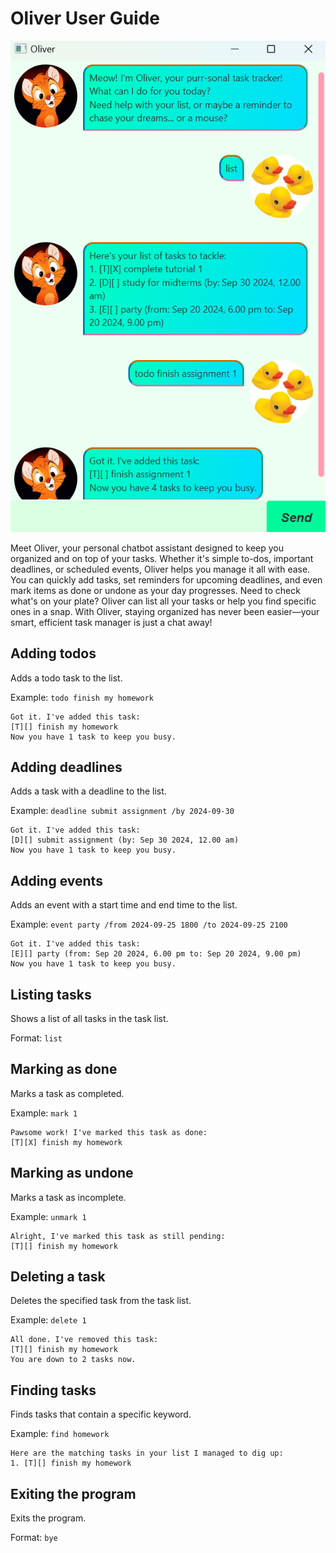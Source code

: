 # Oliver User Guide

![Oliver demo](./Ui.png)

Meet Oliver, your personal chatbot assistant designed to keep you organized and on top of your tasks. 
Whether it's simple to-dos, important deadlines, or scheduled events, Oliver helps you manage it all with ease. 
You can quickly add tasks, set reminders for upcoming deadlines, and even mark items as done or undone as your 
day progresses. Need to check what's on your plate? Oliver can list all your tasks or help you find specific ones 
in a snap. With Oliver, staying organized has never been easier—your smart, efficient task manager is just a chat away! 

## Adding todos

Adds a todo task to the list.

Example: `todo finish my homework`

```
Got it. I've added this task:
[T][] finish my homework
Now you have 1 task to keep you busy.
```

## Adding deadlines

Adds a task with a deadline to the list.

Example: `deadline submit assignment /by 2024-09-30`

```
Got it. I've added this task:
[D][] submit assignment (by: Sep 30 2024, 12.00 am)
Now you have 1 task to keep you busy.
```

## Adding events

Adds an event with a start time and end time to the list.

Example: `event party /from 2024-09-25 1800 /to 2024-09-25 2100`

```
Got it. I've added this task:
[E][] party (from: Sep 20 2024, 6.00 pm to: Sep 20 2024, 9.00 pm)
Now you have 1 task to keep you busy.
```

## Listing tasks

Shows a list of all tasks in the task list.

Format: `list`

## Marking as done

Marks a task as completed.

Example: `mark 1`

```
Pawsome work! I've marked this task as done:
[T][X] finish my homework
```

## Marking as undone

Marks a task as incomplete.

Example: `unmark 1`

```
Alright, I've marked this task as still pending:
[T][] finish my homework
```

## Deleting a task

Deletes the specified task from the task list.

Example: `delete 1`

```
All done. I've removed this task:
[T][] finish my homework
You are down to 2 tasks now.
```

## Finding tasks

Finds tasks that contain a specific keyword.

Example: `find homework`

```
Here are the matching tasks in your list I managed to dig up:
1. [T][] finish my homework
```

## Exiting the program

Exits the program.

Format: `bye`

